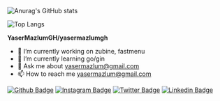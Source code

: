 ![Anurag's GitHub stats](https://github-readme-stats.vercel.app/api?username=yasermazlumgh&show_icons=true)

![Top Langs](https://github-readme-stats.vercel.app/api/top-langs/?username=yasermazlumgh&langs_count=8)


**YaserMazlumGH/yasermazlumgh** 

- 🔭 I’m currently working on zubine, fastmenu
- 🌱 I’m currently learning go/gin
- 💬 Ask me about yasermazlum@gmail.com
- 📫 How to reach me yasermazlum@gmail.com


[![Github Badge](https://img.shields.io/badge/-Github-657786?style=quare&labelColor=000&logo=Github&logoColor=white&link=link)](https://github.com/yasermazlumgh)
[![Instagram Badge](https://img.shields.io/badge/-Instagram-657786?style=flat-quare&labelColor=C13584&logo=instagram&logoColor=white&link=link)](https://instagram.com/yasermazlum)
[![Twitter Badge](https://img.shields.io/badge/-Twitter-657786?style=flat-quare&labelColor=1DA1F2&logo=Twitter&logoColor=white&link=link)](https://twitter.com/yasermazlum)
[![Linkedin Badge](https://img.shields.io/badge/-Linkedin-657786?style=flat-quare&labelColor=1DA1F2&logo=Linkedin&logoColor=white&link=link)](https://linkedin.com/in/yaser-mazlum-ermis/)
